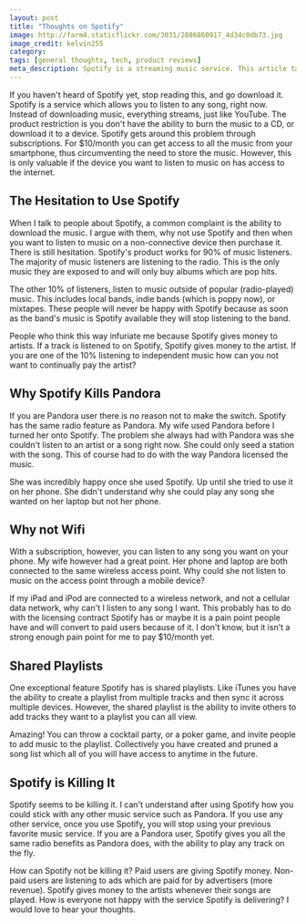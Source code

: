 ```yaml
---
layout: post
title: "Thoughts on Spotify"
image: http://farm4.staticflickr.com/3031/2886860917_4d34c0db73.jpg
image_credit: kelvin255
category: 
tags: [general thoughts, tech, product reviews]
meta_description: Spotify is a streaming music service. This article talks about pro's and con's of the service.
---
```

If you haven't heard of Spotify yet, stop reading this, and go download it. Spotify is a service which allows you to listen to any song, right now. Instead of downloading music, everything streams, just like YouTube. The product restriction is you don't have the ability to burn the music to a CD, or download it to a device. Spotify gets around this problem through subscriptions. For $10/month you can get access to all the music from your smartphone, thus circumventing the need to store the music. However, this is only valuable if the device you want to listen to music on has access to the internet.

## The Hesitation to Use Spotify
When I talk to people about Spotify, a common complaint is the ability to download the music. I argue with them, why not use Spotify and then when you want to listen to music on a non-connective device then purchase it. There is still hesitation. Spotify's product works for 90% of music listeners. The majority of music listeners are listening to the radio. This is the only music they are exposed to and will only buy albums which are pop hits.

The other 10% of listeners, listen to music outside of popular (radio-played) music. This includes local bands, indie bands (which is poppy now), or mixtapes. These people will never be happy with Spotify because as soon as the band's music is Spotify available they will stop listening to the band.

People who think this way infuriate me because Spotify gives money to artists. If a track is listened to on Spotify, Spotify gives money to the artist. If you are one of the 10% listening to independent music how can you not want to continually pay the artist?

## Why Spotify Kills Pandora
If you are Pandora user there is no reason not to make the switch. Spotify has the same radio feature as Pandora. My wife used Pandora before I turned her onto Spotify. The problem she always had with Pandora was she couldn't listen to an artist or a song right now. She could only seed a station with the song. This of course had to do with the way Pandora licensed the music.

She was incredibly happy once she used Spotify. Up until she tried to use it on her phone. She didn't understand why she could play any song she wanted on her laptop but not her phone. 

## Why not Wifi
With a subscription, however, you can listen to any song you want on your phone. My wife however had a great point. Her phone and laptop are both connected to the same wireless access point. Why could she not listen to music on the access point through a mobile device?

If my iPad and iPod are connected to a wireless network, and not a cellular data network, why can't I listen to any song I want. This probably has to do with the licensing contract Spotify has or maybe it is a pain point people have and will convert to paid users because of it. I don't know, but it isn't a strong enough pain point for me to pay $10/month yet.

## Shared Playlists
One exceptional feature Spotify has is shared playlists. Like iTunes you have the ability to create a playlist from multiple tracks and then sync it across multiple devices. However, the shared playlist is the ability to invite others to add tracks they want to a playlist you can all view.

Amazing! You can throw a cocktail party, or a poker game, and invite people to add music to the playlist. Collectively you have created and pruned a song list which all of you will have access to anytime in the future.

## Spotify is Killing It
Spotify seems to be killing it. I can't understand after using Spotify how you could stick with any other music service such as Pandora. If you use any other service, once you use Spotify, you will stop using your previous favorite music service. If you are a Pandora user, Spotify gives you all the same radio benefits as Pandora does, with the ability to play any track on the fly.

How can Spotify not be killing it? Paid users are giving Spotify money. Non-paid users are listening to ads which are paid for by advertisers (more revenue). Spotify gives money to the artists whenever their songs are played. How is everyone not happy with the service Spotify is delivering? I would love to hear your thoughts.

